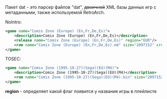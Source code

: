 Пакет dat - это парсер файлов "dat", ~~двоичной~~ XML базы данных игр с метаданными, также используемой RetroArch.


NoIntro:
```xml
<game name="Comix Zone (Europe) (En,Fr,De,Es)">
	<description>Comix Zone (Europe) (En,Fr,De,Es)</description>
	<release name="Comix Zone (Europe) (En,Fr,De,Es)" region="EUR"/>
	<rom name="Comix Zone (Europe) (En,Fr,De,Es).md" size="2097152" crc="1318e923" md5="90a9a99f853eb1853be2b725dab758c9" sha1="9523cf8e485a3246027f5a02ecbcee3c5ba690f0" status="verified"/>
</game>
```
TOSEC:
```xml
<game name="Comix Zone (1995-10-27)(Sega)(EU)(M4)">
	<description>Comix Zone (1995-10-27)(Sega)(EU)(M4)</description>
	<rom name="Comix Zone (1995-10-27)(Sega)(EU)(M4).bin" size="2097152" crc="1318e923" md5="90a9a99f853eb1853be2b725dab758c9" sha1="9523cf8e485a3246027f5a02ecbcee3c5ba690f0"/>
</game>
```

**region** - определяет какой флаг появится у названия игры в плейлисте